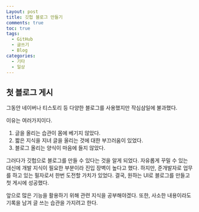 ```yaml
---
Layout: post
title: 깃헙 블로그 만들기
comments: true
toc: true
tags:
  - GitHub
  - 글쓰기
  - Blog
categories:
  - 기타
  - 일상
---
```


## 첫 블로그 게시
그동안 네이버나 티스토리 등 다양한 블로그를 사용했지만 작심삼일에 불과했다.

이유는 여러가지이다.
1. 글을 올리는 습관이 몸에 베기지 않았다.
2. 짧은 지식을 지녀 글을 올리는 것에 대한 부끄러움이 있었다.
3. 블로그 올리는 양식이 마음에 들지 않았다.

그러다가 깃헙으로 블로그를 만들 수 있다는 것을 알게 되었다.
자유롭게 꾸밀 수 있는 대신에 개발 지식이 필요한 부분이라 진입 장벽이 높다고 했다.
하지만, 준개발자로 업무를 하고 있는 필자로서 한번 도전할 가치가 있었다.
결국, 원하는 UI로 블로그를 만들고 첫 게시에 성공했다.

앞으로 많은 기능을 활용하기 위해 관련 지식을 공부해야겠다.
또한, 사소한 내용이라도 기록을 남겨 글 쓰는 습관을 가지려고 한다.

